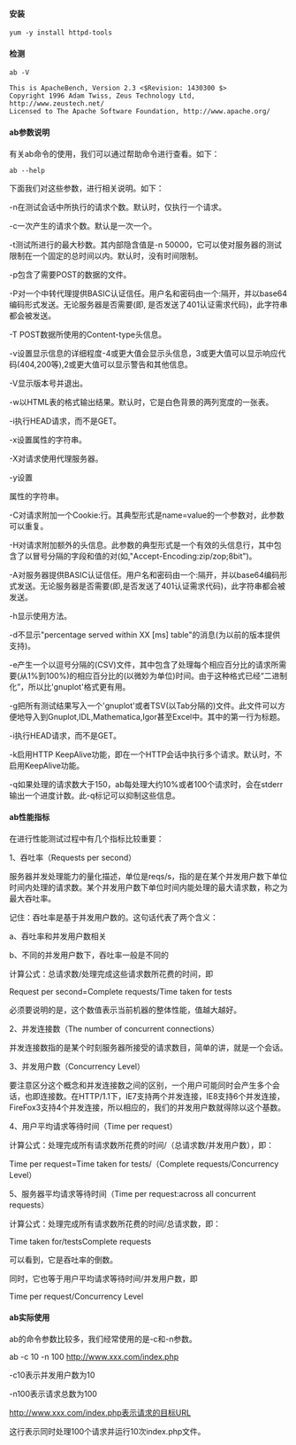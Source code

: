 #### 安装

```
yum -y install httpd-tools
```
#### 检测

```
ab -V
```

```
This is ApacheBench, Version 2.3 <$Revision: 1430300 $>
Copyright 1996 Adam Twiss, Zeus Technology Ltd, http://www.zeustech.net/
Licensed to The Apache Software Foundation, http://www.apache.org/
```


#### ab参数说明

有关ab命令的使用，我们可以通过帮助命令进行查看。如下：

```
ab --help
```

下面我们对这些参数，进行相关说明。如下：

-n在测试会话中所执行的请求个数。默认时，仅执行一个请求。

-c一次产生的请求个数。默认是一次一个。

-t测试所进行的最大秒数。其内部隐含值是-n 50000，它可以使对服务器的测试限制在一个固定的总时间以内。默认时，没有时间限制。

-p包含了需要POST的数据的文件。

-P对一个中转代理提供BASIC认证信任。用户名和密码由一个:隔开，并以base64编码形式发送。无论服务器是否需要(即, 是否发送了401认证需求代码)，此字符串都会被发送。

-T POST数据所使用的Content-type头信息。

-v设置显示信息的详细程度-4或更大值会显示头信息，3或更大值可以显示响应代码(404,200等),2或更大值可以显示警告和其他信息。

-V显示版本号并退出。

-w以HTML表的格式输出结果。默认时，它是白色背景的两列宽度的一张表。

-i执行HEAD请求，而不是GET。

-x设置<table>属性的字符串。

-X对请求使用代理服务器。

-y设置<tr>属性的字符串。

-C对请求附加一个Cookie:行。其典型形式是name=value的一个参数对，此参数可以重复。

-H对请求附加额外的头信息。此参数的典型形式是一个有效的头信息行，其中包含了以冒号分隔的字段和值的对(如,"Accept-Encoding:zip/zop;8bit")。

-A对服务器提供BASIC认证信任。用户名和密码由一个:隔开，并以base64编码形式发送。无论服务器是否需要(即,是否发送了401认证需求代码)，此字符串都会被发送。

-h显示使用方法。

-d不显示"percentage served within XX [ms] table"的消息(为以前的版本提供支持)。

-e产生一个以逗号分隔的(CSV)文件，其中包含了处理每个相应百分比的请求所需要(从1%到100%)的相应百分比的(以微妙为单位)时间。由于这种格式已经“二进制化”，所以比'gnuplot'格式更有用。

-g把所有测试结果写入一个'gnuplot'或者TSV(以Tab分隔的)文件。此文件可以方便地导入到Gnuplot,IDL,Mathematica,Igor甚至Excel中。其中的第一行为标题。

-i执行HEAD请求，而不是GET。

-k启用HTTP KeepAlive功能，即在一个HTTP会话中执行多个请求。默认时，不启用KeepAlive功能。

-q如果处理的请求数大于150，ab每处理大约10%或者100个请求时，会在stderr输出一个进度计数。此-q标记可以抑制这些信息。


#### ab性能指标

在进行性能测试过程中有几个指标比较重要：

1、吞吐率（Requests per second）

服务器并发处理能力的量化描述，单位是reqs/s，指的是在某个并发用户数下单位时间内处理的请求数。某个并发用户数下单位时间内能处理的最大请求数，称之为最大吞吐率。

记住：吞吐率是基于并发用户数的。这句话代表了两个含义：

a、吞吐率和并发用户数相关

b、不同的并发用户数下，吞吐率一般是不同的

计算公式：总请求数/处理完成这些请求数所花费的时间，即

Request per second=Complete requests/Time taken for tests

必须要说明的是，这个数值表示当前机器的整体性能，值越大越好。

2、并发连接数（The number of concurrent connections）

并发连接数指的是某个时刻服务器所接受的请求数目，简单的讲，就是一个会话。

3、并发用户数（Concurrency Level）

要注意区分这个概念和并发连接数之间的区别，一个用户可能同时会产生多个会话，也即连接数。在HTTP/1.1下，IE7支持两个并发连接，IE8支持6个并发连接，FireFox3支持4个并发连接，所以相应的，我们的并发用户数就得除以这个基数。

4、用户平均请求等待时间（Time per request）

计算公式：处理完成所有请求数所花费的时间/（总请求数/并发用户数），即：

Time per request=Time taken for tests/（Complete requests/Concurrency Level）

5、服务器平均请求等待时间（Time per request:across all concurrent requests）

计算公式：处理完成所有请求数所花费的时间/总请求数，即：

Time taken for/testsComplete requests

可以看到，它是吞吐率的倒数。

同时，它也等于用户平均请求等待时间/并发用户数，即

Time per request/Concurrency Level

#### ab实际使用

ab的命令参数比较多，我们经常使用的是-c和-n参数。

ab -c 10 -n 100 http://www.xxx.com/index.php

-c10表示并发用户数为10

-n100表示请求总数为100

http://www.xxx.com/index.php表示请求的目标URL

这行表示同时处理100个请求并运行10次index.php文件。
